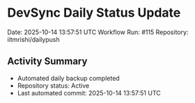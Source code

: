 # DevSync Daily Status Update
Date: 2025-10-14 13:57:51 UTC
Workflow Run: #115
Repository: iitmrishi/dailypush

## Activity Summary
- Automated daily backup completed
- Repository status: Active
- Last automated commit: 2025-10-14 13:57:51 UTC
